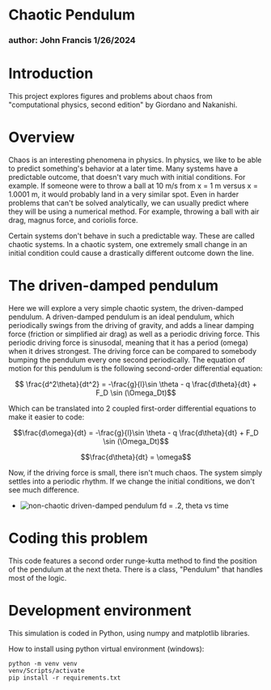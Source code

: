 # Chaotic Pendulum
### author: John Francis 1/26/2024

# Introduction
This project explores figures and problems about chaos from "computational physics, second edition" by Giordano and Nakanishi.

# Overview
Chaos is an interesting phenomena in physics. In physics, we like to be able to predict something's behavior at a later time. Many systems have a predictable outcome, that doesn't vary much with initial conditions. For example. If someone were to throw a ball at 10 m/s from x = 1 m versus x = 1.0001 m, it would probably land in a very similar spot. Even in harder problems that can't be solved analytically, we can usually predict where they will be using a numerical method. For example, throwing a ball with air drag, magnus force, and coriolis force. 

Certain systems don't behave in such a predictable way. These are called chaotic systems. In a chaotic system, one extremely small change in an initial condition could cause a drastically different outcome down the line. 

# The driven-damped pendulum

Here we will explore a very simple chaotic system, the driven-damped pendulum. A driven-damped pendulum is an ideal pendulum, which periodically swings from the driving of gravity, and adds a linear damping force (friction or simplified air drag) as well as a periodic driving force. This periodic driving force is sinusodal, meaning that it has a period (omega) when it drives strongest. The driving force can be compared to somebody bumping the pendulum every one second periodically. The equation of motion for this pendulum is the following second-order differential equation:

$$ \frac{d^2\theta}{dt^2} = -\frac{g}{l}\sin \theta - q \frac{d\theta}{dt} + F_D \sin (\Omega_Dt)$$

Which can be translated into 2 coupled first-order differential equations to make it easier to code:

$$\frac{d\omega}{dt} = -\frac{g}{l}\sin \theta - q \frac{d\theta}{dt} + F_D \sin (\Omega_Dt)$$

$$\frac{d\theta}{dt} = \omega$$

Now, if the driving force is small, there isn't much chaos. The system simply settles into a periodic rhythm. If we change the initial conditions, we don't see much difference.

- ![non-chaotic driven-damped pendulum fd = .2, theta vs time](output/fig_3_5.png)





# Coding this problem

This code features a second order runge-kutta method to find the position of the pendulum at the next theta. There is a class, "Pendulum" that handles most of the logic. 

# Development environment

This simulation is coded in Python, using numpy and matplotlib libraries.

How to install using python virtual environment (windows):

```
python -m venv venv
venv/Scripts/activate
pip install -r requirements.txt
```
